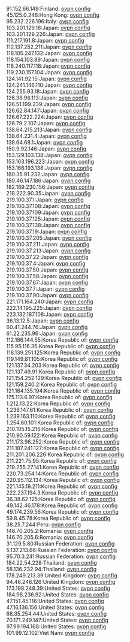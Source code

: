 91.152.66.149:Finland: [ovpn config](vpn/91_152_66_149.ovpn)  
45.125.0.246:Hong Kong: [ovpn config](vpn/45_125_0_246.ovpn)  
95.232.226.196:Italy: [ovpn config](vpn/95_232_226_196.ovpn)  
103.201.129.18:Japan: [ovpn config](vpn/103_201_129_18.ovpn)  
103.201.129.226:Japan: [ovpn config](vpn/103_201_129_226.ovpn)  
111.217.191.8:Japan: [ovpn config](vpn/111_217_191_8.ovpn)  
112.137.252.211:Japan: [ovpn config](vpn/112_137_252_211.ovpn)  
118.105.247.132:Japan: [ovpn config](vpn/118_105_247_132.ovpn)  
118.154.103.89:Japan: [ovpn config](vpn/118_154_103_89.ovpn)  
118.240.117.118:Japan: [ovpn config](vpn/118_240_117_118.ovpn)  
119.230.157.104:Japan: [ovpn config](vpn/119_230_157_104.ovpn)  
124.141.92.15:Japan: [ovpn config](vpn/124_141_92_15.ovpn)  
124.241.146.110:Japan: [ovpn config](vpn/124_241_146_110.ovpn)  
124.255.93.18:Japan: [ovpn config](vpn/124_255_93_18.ovpn)  
126.38.96.113:Japan: [ovpn config](vpn/126_38_96_113.ovpn)  
126.51.199.239:Japan: [ovpn config](vpn/126_51_199_239.ovpn)  
126.62.84.147:Japan: [ovpn config](vpn/126_62_84_147.ovpn)  
126.67.222.224:Japan: [ovpn config](vpn/126_67_222_224.ovpn)  
126.79.2.107:Japan: [ovpn config](vpn/126_79_2_107.ovpn)  
138.64.215.213:Japan: [ovpn config](vpn/138_64_215_213.ovpn)  
138.64.231.4:Japan: [ovpn config](vpn/138_64_231_4.ovpn)  
138.64.68.1:Japan: [ovpn config](vpn/138_64_68_1.ovpn)  
150.9.92.146:Japan: [ovpn config](vpn/150_9_92_146.ovpn)  
153.129.103.138:Japan: [ovpn config](vpn/153_129_103_138.ovpn)  
153.163.196.223:Japan: [ovpn config](vpn/153_163_196_223.ovpn)  
153.166.193.138:Japan: [ovpn config](vpn/153_166_193_138.ovpn)  
180.35.91.232:Japan: [ovpn config](vpn/180_35_91_232.ovpn)  
180.46.147.186:Japan: [ovpn config](vpn/180_46_147_186.ovpn)  
182.169.230.156:Japan: [ovpn config](vpn/182_169_230_156.ovpn)  
218.222.90.35:Japan: [ovpn config](vpn/218_222_90_35.ovpn)  
219.100.37.1:Japan: [ovpn config](vpn/219_100_37_1.ovpn)  
219.100.37.108:Japan: [ovpn config](vpn/219_100_37_108.ovpn)  
219.100.37.109:Japan: [ovpn config](vpn/219_100_37_109.ovpn)  
219.100.37.125:Japan: [ovpn config](vpn/219_100_37_125.ovpn)  
219.100.37.138:Japan: [ovpn config](vpn/219_100_37_138.ovpn)  
219.100.37.19:Japan: [ovpn config](vpn/219_100_37_19.ovpn)  
219.100.37.205:Japan: [ovpn config](vpn/219_100_37_205.ovpn)  
219.100.37.211:Japan: [ovpn config](vpn/219_100_37_211.ovpn)  
219.100.37.213:Japan: [ovpn config](vpn/219_100_37_213.ovpn)  
219.100.37.22:Japan: [ovpn config](vpn/219_100_37_22.ovpn)  
219.100.37.4:Japan: [ovpn config](vpn/219_100_37_4.ovpn)  
219.100.37.50:Japan: [ovpn config](vpn/219_100_37_50.ovpn)  
219.100.37.58:Japan: [ovpn config](vpn/219_100_37_58.ovpn)  
219.100.37.67:Japan: [ovpn config](vpn/219_100_37_67.ovpn)  
219.100.37.7:Japan: [ovpn config](vpn/219_100_37_7.ovpn)  
219.100.37.90:Japan: [ovpn config](vpn/219_100_37_90.ovpn)  
221.171.164.240:Japan: [ovpn config](vpn/221_171_164_240.ovpn)  
222.14.195.225:Japan: [ovpn config](vpn/222_14_195_225.ovpn)  
223.132.187.108:Japan: [ovpn config](vpn/223_132_187_108.ovpn)  
36.13.12.5:Japan: [ovpn config](vpn/36_13_12_5.ovpn)  
60.41.244.76:Japan: [ovpn config](vpn/60_41_244_76.ovpn)  
61.22.235.96:Japan: [ovpn config](vpn/61_22_235_96.ovpn)  
112.186.144.55:Korea Republic of: [ovpn config](vpn/112_186_144_55.ovpn)  
115.95.116.35:Korea Republic of: [ovpn config](vpn/115_95_116_35.ovpn)  
118.139.251.125:Korea Republic of: [ovpn config](vpn/118_139_251_125.ovpn)  
119.149.81.105:Korea Republic of: [ovpn config](vpn/119_149_81_105.ovpn)  
121.137.34.203:Korea Republic of: [ovpn config](vpn/121_137_34_203.ovpn)  
121.137.49.91:Korea Republic of: [ovpn config](vpn/121_137_49_91.ovpn)  
121.154.252.129:Korea Republic of: [ovpn config](vpn/121_154_252_129.ovpn)  
121.159.240.2:Korea Republic of: [ovpn config](vpn/121_159_240_2.ovpn)  
121.164.135.194:Korea Republic of: [ovpn config](vpn/121_164_135_194.ovpn)  
175.113.6.97:Korea Republic of: [ovpn config](vpn/175_113_6_97.ovpn)  
1.212.13.22:Korea Republic of: [ovpn config](vpn/1_212_13_22.ovpn)  
1.238.147.61:Korea Republic of: [ovpn config](vpn/1_238_147_61.ovpn)  
1.239.163.110:Korea Republic of: [ovpn config](vpn/1_239_163_110.ovpn)  
1.254.60.101:Korea Republic of: [ovpn config](vpn/1_254_60_101.ovpn)  
210.105.15.216:Korea Republic of: [ovpn config](vpn/210_105_15_216.ovpn)  
210.90.59.122:Korea Republic of: [ovpn config](vpn/210_90_59_122.ovpn)  
211.173.98.252:Korea Republic of: [ovpn config](vpn/211_173_98_252.ovpn)  
211.187.241.127:Korea Republic of: [ovpn config](vpn/211_187_241_127.ovpn)  
211.201.206.226:Korea Republic of: [ovpn config](vpn/211_201_206_226.ovpn)  
211.221.75.95:Korea Republic of: [ovpn config](vpn/211_221_75_95.ovpn)  
219.255.27.141:Korea Republic of: [ovpn config](vpn/219_255_27_141.ovpn)  
220.73.254.14:Korea Republic of: [ovpn config](vpn/220_73_254_14.ovpn)  
220.95.112.134:Korea Republic of: [ovpn config](vpn/220_95_112_134.ovpn)  
221.145.19.211:Korea Republic of: [ovpn config](vpn/221_145_19_211.ovpn)  
222.237.194.3:Korea Republic of: [ovpn config](vpn/222_237_194_3.ovpn)  
36.38.62.125:Korea Republic of: [ovpn config](vpn/36_38_62_125.ovpn)  
49.142.46.178:Korea Republic of: [ovpn config](vpn/49_142_46_178.ovpn)  
49.174.239.56:Korea Republic of: [ovpn config](vpn/49_174_239_56.ovpn)  
59.8.45.78:Korea Republic of: [ovpn config](vpn/59_8_45_78.ovpn)  
38.25.7.244:Peru: [ovpn config](vpn/38_25_7_244.ovpn)  
146.70.205.2:Romania: [ovpn config](vpn/146_70_205_2.ovpn)  
146.70.205.6:Romania: [ovpn config](vpn/146_70_205_6.ovpn)  
31.129.5.80:Russian Federation: [ovpn config](vpn/31_129_5_80.ovpn)  
5.137.213.66:Russian Federation: [ovpn config](vpn/5_137_213_66.ovpn)  
95.70.3.241:Russian Federation: [ovpn config](vpn/95_70_3_241.ovpn)  
184.22.54.228:Thailand: [ovpn config](vpn/184_22_54_228.ovpn)  
58.136.232.94:Thailand: [ovpn config](vpn/58_136_232_94.ovpn)  
178.249.213.39:United Kingdom: [ovpn config](vpn/178_249_213_39.ovpn)  
94.46.246.126:United Kingdom: [ovpn config](vpn/94_46_246_126.ovpn)  
173.198.248.39:United States: [ovpn config](vpn/173_198_248_39.ovpn)  
184.98.236.92:United States: [ovpn config](vpn/184_98_236_92.ovpn)  
47.151.45.116:United States: [ovpn config](vpn/47_151_45_116.ovpn)  
47.16.136.156:United States: [ovpn config](vpn/47_16_136_156.ovpn)  
68.35.254.44:United States: [ovpn config](vpn/68_35_254_44.ovpn)  
70.171.249.147:United States: [ovpn config](vpn/70_171_249_147.ovpn)  
97.99.194.168:United States: [ovpn config](vpn/97_99_194_168.ovpn)  
101.99.12.102:Viet Nam: [ovpn config](vpn/101_99_12_102.ovpn)  

